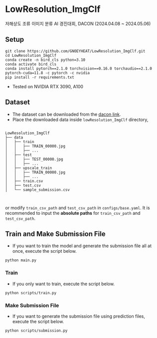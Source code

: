 # LowResolution_ImgClf
저해상도 조류 이미지 분류 AI 경진대회, DACON (2024.04.08 ~ 2024.05.06)

## Setup
    git clone https://github.com/GNOEYHEAT/LowResolution_ImgClf.git
    cd LowResolution_ImgClf
    conda create -n bird_cls python=3.10 
    conda activate bird_cls
    conda install pytorch==2.1.0 torchvision==0.16.0 torchaudio==2.1.0 pytorch-cuda=11.8 -c pytorch -c nvidia
    pip install -r requirements.txt

- Tested on NVIDIA RTX 3090, A100

## Dataset
- The dataset can be downloaded from the [dacon link](https://dacon.io/competitions/official/236251/data).
- Place the downloaded data inside `lowResolution_ImgClf` directory,
<pre><code>
LowResolution_ImgClf
├── data
│   ├── train
│   │   ├── TRAIN_00000.jpg
│   │   ├── ...
│   ├── test
│   │   ├── TEST_00000.jpg
│   │   ├── ...
│   ├── upscale_train
│   │   ├── TRAIN_00000.jpg
│   │   ├── ...
│   ├── train.csv
│   ├── test.csv
│   └── sample_submission.csv


</code></pre>



 or modify `train_csv_path` and `test_csv_path` in `configs/base.yaml`. It is recommended to input the <b>absolute paths</b> for `train_csv_path` and `test_csv_path`.



## Train and Make Submission File
- If you want to train the model and generate the submission file all at once, execute the script below.

```
python main.py
```

### Train
- If you only want to train, execute the script below.
```
python scripts/train.py
```

### Make Submission File
- If you want to generate the submission file using prediction files, execute the script below. 
```
python scripts/submission.py
```
